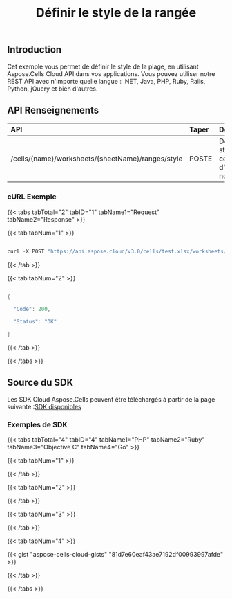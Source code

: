 ﻿---
title: Définir le style de la rangée
second_title: Aspose.Cells Cloud Documen
linktitle: Définir le style
type: docs
url: /fr/ranges/update/style/
aliases: [/set-the-style-of-the-range/]
keywords: Set range style on an Excel workshee
description: Aspose.Cells Cloud REST API prend en charge le style de plage de paramètres sur une feuille de calcul Excel. SDK prend en charge les types de langages de développement. Ils incluent Android, C#, Go, Java, NodeJS, Perl, PHP, Python, Ruby et Swift
weight: 70
---
## **Introduction**
Cet exemple vous permet de définir le style de la plage, en utilisant Aspose.Cells Cloud API dans vos applications. Vous pouvez utiliser notre REST API avec n'importe quelle langue : .NET, Java, PHP, Ruby, Rails, Python, jQuery et bien d'autres.
## **API Renseignements**

|**API**|**Taper**|**Description**|**Lien vers la ressource**|
|:- |:- |:- |:- |
|/cells/{name}/worksheets/{sheetName}/ranges/style|POSTE|Définir le style de cellule d'une plage nommée|[PostWorksheetCellsRangeStylePostWorksheetCellsRangeStyle](https://apireference.aspose.cloud/cells/#/Ranges/PostWorksheetCellsRangeStyle)|
### **cURL Exemple**
{{< tabs tabTotal="2" tabID="1" tabName1="Request" tabName2="Response" >}}

{{< tab tabNum="1" >}}

```java

curl -X POST "https://api.aspose.cloud/v3.0/cells/test.xlsx/worksheets/Sheet1/ranges/style" -H "accept: application/json" -H "Content-Type: application/json" -d "{ \"Range\": { \"ColumnCount\": 2, \"ColumnWidth\": 0, \"FirstColumn\": 1, \"FirstRow\": 1, \"Name\": \"string\", \"RefersTo\": \"string\", \"RowCount\": 2, \"RowHeight\": 0, \"Worksheet\": \"Sheet1\" }, \"Style\": { \"Font\": { \"DoubleSize\": 1, \"IsBold\": true, \"IsItalic\": true, \"IsStrikeout\": true, \"IsSubscript\": true, \"IsSuperscript\": true } }}"

```

{{< /tab >}}

{{< tab tabNum="2" >}}

```java

{

  "Code": 200,

  "Status": "OK"

}

```

{{< /tab >}}

{{< /tabs >}}
## **Source du SDK**
Les SDK Cloud Aspose.Cells peuvent être téléchargés à partir de la page suivante :[SDK disponibles](/cells/fr/available-sdks/)
### **Exemples de SDK**
{{< tabs tabTotal="4" tabID="4" tabName1="PHP" tabName2="Ruby" tabName3="Objective C" tabName4="Go" >}}

{{< tab tabNum="1" >}}



{{< /tab >}}

{{< tab tabNum="2" >}}



{{< /tab >}}

{{< tab tabNum="3" >}}



{{< /tab >}}

{{< tab tabNum="4" >}}



{{< gist "aspose-cells-cloud-gists" "81d7e60eaf43ae7192df00993997afde" >}}

{{< /tab >}}

{{< /tabs >}}
